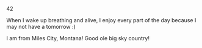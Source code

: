 42

When I wake up breathing and alive, I enjoy every part of the day because I may not have a tomorrow :)

I am from Miles City, Montana! Good ole big sky country!
